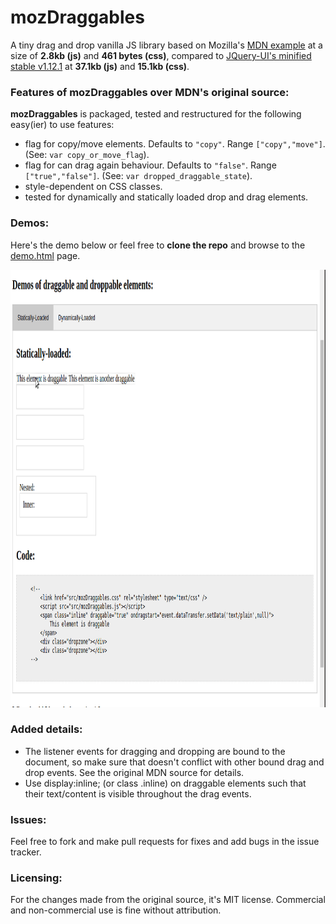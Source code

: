 # mozDraggables
A tiny drag and drop vanilla JS library based on Mozilla's <a href="https://developer.mozilla.org/en-US/docs/Web/Events/drop">MDN example</a> at a size of <strong>2.8kb (js)</strong> and <strong>461 bytes (css)</strong>, compared to <a href="https://jqueryui.com/download/">JQuery-UI's minified stable v1.12.1</a> at <strong>37.1kb (js)</strong> and  <strong>15.1kb (css)</strong>.


### Features of mozDraggables over MDN's original source:
**mozDraggables** is packaged, tested and restructured for the following easy(ier) to use features:
* flag for copy/move elements. Defaults to `"copy"`. Range `["copy","move"]`. (See: `var copy_or_move_flag`).
* flag for can drag again behaviour. Defaults to `"false"`. Range `["true","false"]`. (See: `var dropped_draggable_state`).
* style-dependent on CSS classes.
* tested for dynamically and statically loaded drop and drag elements.

### Demos:
Here's the demo below or feel free to **clone the repo** and browse to the [demo.html](https://github.com/pmdscully/mozDraggables/blob/master/demo.html) page.

<img src="https://github.com/pmdscully/mozDraggables/blob/master/gif/demo_static_dynamic.gif" width="700" height="700" />


### Added details:
* The listener events for dragging and dropping are bound to the document, so make sure that doesn't conflict with other bound drag and drop events. See the original MDN source for details.
* Use display:inline; (or class .inline) on draggable elements such that their text/content is visible throughout the drag events.

### Issues:
Feel free to fork and make pull requests for fixes and add bugs in the issue tracker.

### Licensing:
For the changes made from the original source, it's MIT license. Commercial and non-commercial use is fine without attribution. 
